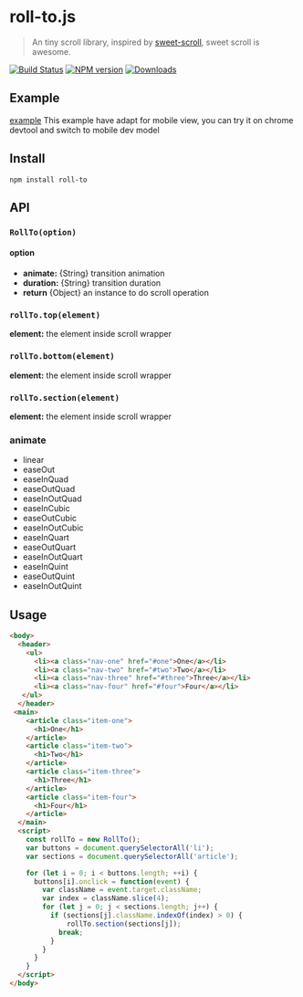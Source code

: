 # roll-to.js
> An tiny scroll library, inspired by [sweet-scroll](https://github.com/tsuyoshiwada/sweet-scroll), sweet scroll is awesome.

[![Build Status](https://travis-ci.org/jkvim/roll-to.js.svg?branch=master)](https://travis-ci.org/jkvim/roll-to.js)
[![NPM version][npm-image]][npm-url]
[![Downloads][downloads-image]][npm-url]

[npm-url]: https://npmjs.org/package/roll-to
[downloads-image]: http://img.shields.io/npm/dm/roll-to.svg
[npm-image]: http://img.shields.io/npm/v/roll-to.svg


## Example
[example](https://jkvim.github.io/roll-to.js/) This example have adapt for mobile view, 
you can try it on chrome devtool and switch to mobile dev model

## Install
    npm install roll-to

## API
### `RollTo(option)`
#### option
- **animate:**  {String} transition animation
- **duration:** {String} transition duration
- **return**    {Object} an instance to do scroll operation

### `rollTo.top(element)`
**element:** the element inside scroll wrapper

### `rollTo.bottom(element)`
**element:** the element inside scroll wrapper

### `rollTo.section(element)`
**element:** the element inside scroll wrapper

### animate
- linear
- easeOut
- easeInQuad
- easeOutQuad
- easeInOutQuad
- easeInCubic
- easeOutCubic
- easeInOutCubic
- easeInQuart
- easeOutQuart
- easeInOutQuart
- easeInQuint
- easeOutQuint
- easeInOutQuint

## Usage

```html
<body>
  <header>
    <ul>
      <li><a class="nav-one" href="#one">One</a></li>
      <li><a class="nav-two" href="#two">Two</a></li>
      <li><a class="nav-three" href="#three">Three</a></li>
      <li><a class="nav-four" href="#four">Four</a></li>
   </ul>
  </header>
 <main>
    <article class="item-one">
      <h1>One</h1>
    </article>
    <article class="item-two">
      <h1>Two</h1>
    </article>
    <article class="item-three">
      <h1>Three</h1>
    </article>
    <article class="item-four">
      <h1>Four</h1>
    </article>
  </main>
  <script>
    const rollTo = new RollTo();
    var buttons = document.querySelectorAll('li');
    var sections = document.querySelectorAll('article');

    for (let i = 0; i < buttons.length; ++i) {
      buttons[i].onclick = function(event) {
        var className = event.target.className;
        var index = className.slice(4);
        for (let j = 0; j < sections.length; j++) {
          if (sections[j].className.indexOf(index) > 0) {
              rollTo.section(sections[j]);
            break;
          }
        }
      }
    }
  </script>
</body>



```

